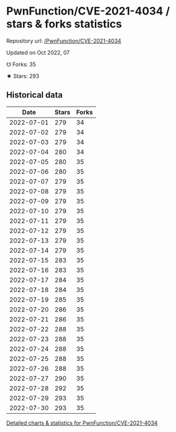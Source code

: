 # PwnFunction/CVE-2021-4034 / stars & forks statistics

Repository url: [/PwnFunction/CVE-2021-4034](https://github.com/PwnFunction/CVE-2021-4034)

Updated on Oct 2022, 07

☋ Forks: 35

★ Stars: 293

## Historical data
| Date | Stars | Forks |
|------|-------|-------|
| 2022-07-01 | 279 | 34 | 
| 2022-07-02 | 279 | 34 | 
| 2022-07-03 | 279 | 34 | 
| 2022-07-04 | 280 | 34 | 
| 2022-07-05 | 280 | 35 | 
| 2022-07-06 | 280 | 35 | 
| 2022-07-07 | 279 | 35 | 
| 2022-07-08 | 279 | 35 | 
| 2022-07-09 | 279 | 35 | 
| 2022-07-10 | 279 | 35 | 
| 2022-07-11 | 279 | 35 | 
| 2022-07-12 | 279 | 35 | 
| 2022-07-13 | 279 | 35 | 
| 2022-07-14 | 279 | 35 | 
| 2022-07-15 | 283 | 35 | 
| 2022-07-16 | 283 | 35 | 
| 2022-07-17 | 284 | 35 | 
| 2022-07-18 | 284 | 35 | 
| 2022-07-19 | 285 | 35 | 
| 2022-07-20 | 286 | 35 | 
| 2022-07-21 | 286 | 35 | 
| 2022-07-22 | 288 | 35 | 
| 2022-07-23 | 288 | 35 | 
| 2022-07-24 | 288 | 35 | 
| 2022-07-25 | 288 | 35 | 
| 2022-07-26 | 288 | 35 | 
| 2022-07-27 | 290 | 35 | 
| 2022-07-28 | 292 | 35 | 
| 2022-07-29 | 293 | 35 | 
| 2022-07-30 | 293 | 35 | 


[Detailed charts & statistics for PwnFunction/CVE-2021-4034](https://reviewgithub.com/rep/PwnFunction/CVE-2021-4034)

